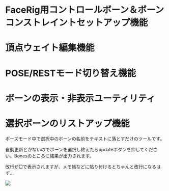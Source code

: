 # FaceRig用コントロールボーン＆ボーンコンストレイントセットアップ機能

# 頂点ウェイト編集機能

# POSE/RESTモード切り替え機能

# ボーンの表示・非表示ユーティリティ

# 選択ボーンのリストアップ機能

ポーズモード中で選択中のボーンの名前をテキストに落とすだけのツールです。

自動更新とかないのでボーンを選択し終えたらupdateボタンを押してください。Bonesのところに結果が出力されます。

改行が□で表示されますが、メモ帳などに貼り付けるとちゃんと改行になるはず…

<img src="https://github.com/oja-bitterlife/AnimePoseTools/blob/main/screenshot/selected_bone_list.png">


